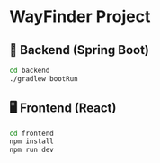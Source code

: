 # WayFinder Project

## 🧠 Backend (Spring Boot)
```bash
cd backend
./gradlew bootRun
```

## 🖥️ Frontend (React)
```bash
cd frontend
npm install
npm run dev
```
